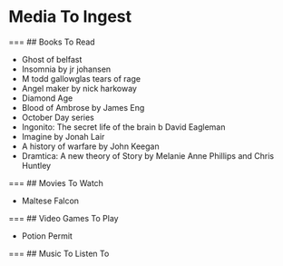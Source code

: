 # Media To Ingest

=== ## Books To Read
  - Ghost of belfast
  - Insomnia by jr johansen
  - M todd gallowglas tears of rage
  - Angel maker by nick harkoway
  - Diamond Age
  - Blood of Ambrose by James Eng
  - October Day series
  - Ingonito: The secret life of the brain b David Eagleman
  - Imagine by Jonah Lair
  - A history of warfare by John Keegan
  - Dramtica: A new theory of Story by Melanie Anne Phillips and Chris Huntley

=== ## Movies To Watch
  - Maltese Falcon

=== ## Video Games To Play
  - Potion Permit

=== ## Music To Listen To
